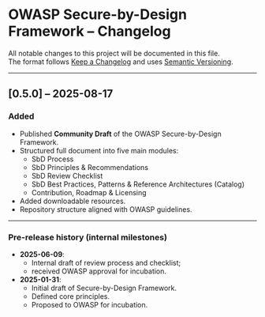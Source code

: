 # OWASP Secure-by-Design Framework – Changelog

All notable changes to this project will be documented in this file.  
The format follows [Keep a Changelog](https://keepachangelog.com/en/1.0.0/) and uses [Semantic Versioning](https://semver.org/).

---

## [0.5.0] – 2025-08-17

### Added

- Published **Community Draft** of the OWASP Secure-by-Design Framework.
- Structured full document into five main modules:
  - SbD Process
  - SbD Principles & Recommendations
  - SbD Review Checklist
  - SbD Best Practices, Patterns & Reference Architectures (Catalog)
  - Contribution, Roadmap & Licensing
- Added downloadable resources.
- Repository structure aligned with OWASP guidelines.

---

### Pre-release history (internal milestones)

- **2025-06-09**:
  - Internal draft of review process and checklist;
  - received OWASP approval for incubation.
- **2025-01-31**:
  - Initial draft of Secure-by-Design Framework.
  - Defined core principles.
  - Proposed to OWASP for incubation.

